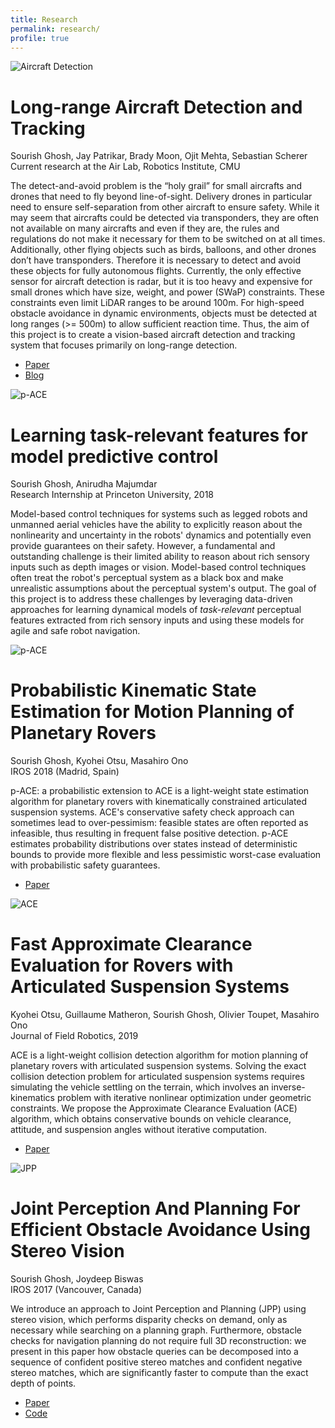 ```yaml
---
title: Research
permalink: research/
profile: true
---
```


<div class="research-item">
	<div class="img">
		<img src="{{ site.baseurl }}/assets/images/research/fod/fod.gif" alt="Aircraft Detection" />
	</div>
	<div class="info">
		<h1>Long-range Aircraft Detection and Tracking</h1>
		<span class="authors">Sourish Ghosh, Jay Patrikar, Brady Moon, Ojit Mehta, Sebastian Scherer</span>
		<br>
		<span class="conf">Current research at the Air Lab, Robotics Institute, CMU</span>
		<p class="desc">
			The detect-and-avoid problem is the “holy grail” for small aircrafts and drones that need to fly beyond line-of-sight. Delivery drones in particular need to ensure self-separation from other aircraft to ensure safety. While it may seem that aircrafts could be detected via transponders, they are often not available on many aircrafts and even if they are, the rules and regulations do not make it necessary for them to be switched on at all times. Additionally, other flying objects such as birds, balloons, and other drones don’t have transponders. Therefore it is necessary to detect and avoid these objects for fully autonomous flights. Currently, the only effective sensor for aircraft detection is radar, but it is too heavy and expensive for small drones which have size, weight, and power (SWaP) constraints. These constraints even limit LiDAR ranges to be around 100m. For high-speed obstacle avoidance in dynamic environments, objects must be detected at long ranges (>= 500m) to allow sufficient reaction time. Thus, the aim of this project is to create a vision-based aircraft detection and tracking system that focuses primarily on long-range detection.
		</p>
		<ul>
			<li><a href="https://arxiv.org/pdf/2209.12849">Paper</a></li>
			<li><a href="https://theairlab.org/aircraft-detection/">Blog</a></li>
		</ul>
	</div>
</div>

<div class="research-item">
	<div class="img">
		<img src="{{ site.baseurl }}/assets/images/research/trf/minitaur.jpeg" alt="p-ACE" />
	</div>
	<div class="info">
		<h1>Learning task-relevant features for model predictive control</h1>
		<span class="authors">Sourish Ghosh, Anirudha Majumdar</span>
		<br>
		<span class="conf">Research Internship at Princeton University, 2018</span>
		<p class="desc">
			Model-based control techniques for systems such as legged robots and unmanned aerial vehicles
have the ability to explicitly reason about the nonlinearity and uncertainty in the robots' dynamics
and potentially even provide guarantees on their safety. However, a fundamental and outstanding
challenge is their limited ability to reason about rich sensory inputs such as depth images or vision.
Model-based control techniques often treat the robot's perceptual system as a black box and make
unrealistic assumptions about the perceptual system's output. The goal of this project is to address
these challenges by leveraging data-driven approaches for learning dynamical models of <i>task-relevant</i>
perceptual features extracted from rich sensory inputs and using these models for agile and safe robot
navigation.
		</p>
	</div>
</div>

<div class="research-item">
	<div class="img">
		<img src="{{ site.baseurl }}/assets/images/research/pace/m2020.jpg" alt="p-ACE" />
	</div>
	<div class="info">
		<h1>Probabilistic Kinematic State Estimation for Motion Planning of Planetary Rovers</h1>
		<span class="authors">Sourish Ghosh, Kyohei Otsu, Masahiro Ono</span>
		<br>
		<span class="conf">IROS 2018 (Madrid, Spain)</span>
		<p class="desc">
			p-ACE: a probabilistic extension to ACE is a light-weight state estimation algorithm for planetary rovers with kinematically constrained articulated suspension systems. ACE's conservative safety check approach can sometimes lead to over-pessimism: feasible states are often reported as infeasible, thus resulting in frequent false positive detection. p-ACE estimates probability distributions over states instead of deterministic bounds to provide more flexible and less pessimistic worst-case evaluation with probabilistic safety guarantees.
		</p>
		<ul>
			<li><a href="https://souri.sh/publications/pACE_IROS18.pdf">Paper</a></li>
		</ul>
	</div>
</div>

<div class="research-item">
	<div class="img">
		<img src="{{ site.baseurl }}/assets/images/research/ace/curiosity.jpg" alt="ACE" />
	</div>
	<div class="info">
		<h1>Fast Approximate Clearance Evaluation for Rovers with Articulated Suspension Systems</h1>
		<span class="authors">Kyohei Otsu, Guillaume Matheron, Sourish Ghosh, Olivier Toupet, Masahiro Ono</span>
		<br>
		<span class="conf">Journal of Field Robotics, 2019</span>
		<p class="desc">
			ACE is a light-weight collision detection algorithm for motion planning of planetary rovers with articulated suspension systems.
			Solving the exact collision detection problem for articulated suspension systems requires simulating the vehicle settling on the terrain, which involves an inverse-kinematics problem with iterative nonlinear optimization under geometric constraints. We propose the Approximate Clearance Evaluation (ACE) algorithm, which obtains conservative bounds on vehicle clearance, attitude, and suspension angles without iterative computation.
		</p>
		<ul>
			<li><a href="https://onlinelibrary.wiley.com/doi/abs/10.1002/rob.21892">Paper</a></li>
		</ul>
	</div>
</div>

<div class="research-item" style="border-bottom: none;">
	<div class="img">
		<img src="{{ site.baseurl }}/assets/images/research/jpp/visualcache4rrt.png" alt="JPP" />
	</div>
	<div class="info">
		<h1>Joint Perception And Planning For Efficient Obstacle Avoidance Using Stereo Vision</h1>
		<span class="authors">Sourish Ghosh, Joydeep Biswas</span>
		<br>
		<span class="conf">IROS 2017 (Vancouver, Canada)</span>
		<p class="desc"> We introduce an approach to Joint Perception and Planning
(JPP) using stereo vision, which performs disparity checks
on demand, only as necessary while searching on a planning
graph. Furthermore, obstacle checks for navigation planning
do not require full 3D reconstruction: we present in this paper
how obstacle queries can be decomposed into a sequence of
confident positive stereo matches and confident negative stereo
matches, which are significantly faster to compute than the
exact depth of points.</p>
		<ul>
			<li><a href="https://www.joydeepb.com/Publications/jpp.pdf">Paper</a></li>
			<li><a href="https://github.com/umass-amrl/jpp">Code</a></li>
		</ul>
	</div>
</div>
